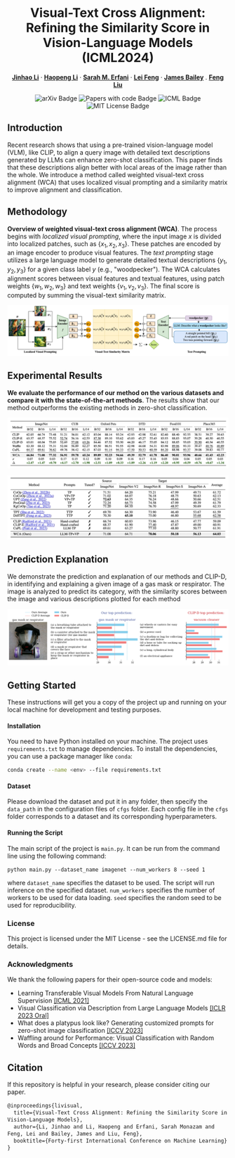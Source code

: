 <h1 align="center">
  Visual-Text Cross Alignment: Refining the Similarity Score in Vision-Language Models (ICML2024)
</h1>

<p align="center" margin-bottom="0px">
  <a href="https://jinhaolee.github.io/"><strong>Jinhao Li</strong></a>
  ·
  <a href="https://hoplee6.github.io/"><strong>Haopeng Li</strong></a>
  ·
  <a href="https://people.eng.unimelb.edu.au/smonazam/"><strong>Sarah M. Erfani</strong></a>
  ·
  <a href="https://lfeng1995.github.io/"><strong>Lei Feng</strong></a>
  ·
  <a href="https://people.eng.unimelb.edu.au/baileyj/"><strong>James Bailey</strong></a>
  .
  <a href="https://fengliu90.github.io/"><strong>Feng Liu</strong></a></p>
</p>

<p align="center">
  <a href="https://arxiv.org/abs/2406.02915" style="text-decoration:none !important;">
    <img src="https://img.shields.io/badge/arXiv-1234.56789-b31b1b" alt="arXiv Badge">
  </a>
  <a href="https://paperswithcode.com/paper/visual-text-cross-alignment-refining-the" style="text-decoration:none !important;">
    <img src="https://img.shields.io/badge/Papers_with_code-VLMs-green" alt="Papers with code Badge">
  </a>
  <a href="https://icml.cc/virtual/2024/poster/34359" style="text-decoration:none !important;">
    <img src="https://img.shields.io/badge/Pub-ICML'24-blue" alt="ICML Badge">
  </a>
  <a href="https://opensource.org/licenses/MIT" style="text-decoration:none !important;">
    <img src="https://img.shields.io/badge/License-MIT-yellow" alt="MIT License Badge">
  </a>
</p>

## Introduction
Recent research shows that using a pre-trained vision-language model (VLM), like CLIP, to align a query image with detailed text descriptions generated by LLMs can enhance zero-shot classification. This paper finds that these descriptions align better with local areas of the image rather than the whole. We introduce a method called weighted visual-text cross alignment (WCA) that uses localized visual prompting and a similarity matrix to improve alignment and classification.

## Methodology
**Overview of weighted visual-text cross alignment (WCA)**. The process begins with *localized visual prompting*, where the input image $x$ is divided into localized patches, such as $\{x_1, x_2, x_3\}$. These patches are encoded by an image encoder to produce visual features. The *text prompting* stage utilizes a large language model to generate detailed textual descriptions $\{y_1, y_2, y_3\}$ for a given class label $y$ (e.g., "woodpecker"). The WCA calculates alignment scores between visual features and textual features, using patch weights $\{w_1, w_2, w_3\}$ and text weights $\{v_1, v_2, v_3\}$. The final score is computed by summing the visual-text similarity matrix.

![](images/methodology.png)

## Experimental Results
**We evaluate the performance of our method on the various datasets and compare it with the state-of-the-art methods**. The results show that our method outperforms the existing methods in zero-shot classification.

![](images/results.png)

![](images/DG_results.png)

## Prediction Explanation 
We demonstrate the prediction and explanation of our methods and CLIP-D, in identifying and explaining a given image of a gas mask or respirator. The image is analyzed to predict its category, with the similarity scores between the image and various descriptions plotted for each method

![](images/example.png)

## Getting Started

These instructions will get you a copy of the project up and running on your local machine for development and testing purposes.

#### Installation

You need to have Python installed on your machine. The project uses `requirements.txt` to manage dependencies. To install the dependencies, you can use a package manager like `conda`:

```bash
conda create --name <env> --file requirements.txt
```

#### Dataset
Please download the dataset and put it in any folder, then specify the `data_path` in the configuration files of `cfgs` folder. Each config file in the `cfgs` folder corresponds to a dataset and its corresponding hyperparameters.

#### Running the Script

The main script of the project is `main.py`. It can be run from the command line using the following command:
```
python main.py --dataset_name imagenet --num_workers 8 --seed 1
```
where `dataset_name` specifies the dataset to be used. The script will run inference on the specified dataset. `num_workers` specifies the number of workers to be used for data loading. `seed` specifies the random seed to be used for reproducibility.

### License

This project is licensed under the MIT License - see the LICENSE.md file for details.

### Acknowledgments

We thank the following papers for their open-source code and models:
- Learning Transferable Visual Models From Natural Language Supervision [[ICML 2021]](https://github.dev/openai/CLIP)  
- Visual Classification via Description from Large Language Models [[ICLR 2023 Oral]](https://github.com/sachit-menon/classify_by_description_release)
- What does a platypus look like? Generating customized prompts for zero-shot image classification [[ICCV 2023]](https://github.com/sarahpratt/CuPL)
- Waffling around for Performance: Visual Classification with Random Words and Broad Concepts [[ICCV 2023]](https://github.com/ExplainableML/WaffleCLIP)

## Citation

If this repository is helpful in your research, please consider citing our paper.
```
@inproceedings{livisual,
  title={Visual-Text Cross Alignment: Refining the Similarity Score in Vision-Language Models},
  author={Li, Jinhao and Li, Haopeng and Erfani, Sarah Monazam and Feng, Lei and Bailey, James and Liu, Feng},
  booktitle={Forty-first International Conference on Machine Learning}
}
```